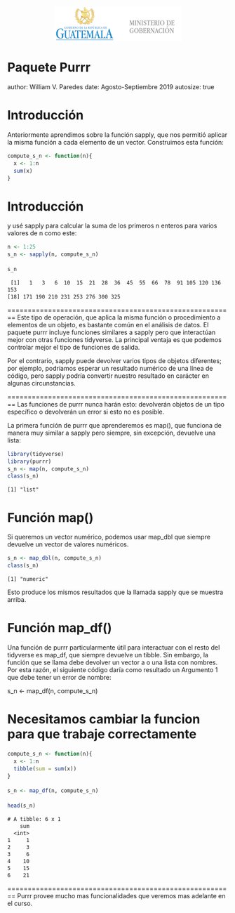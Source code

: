 <p align="center">
<img src="logomingob2018.png">
</p>

Paquete Purrr
========================================================
author: William V. Paredes
date: Agosto-Septiembre 2019
autosize: true

Introducción
========================================================
Anteriormente aprendimos sobre la función sapply, que nos permitió aplicar la misma función a cada elemento de un vector. Construimos esta función:


```r
compute_s_n <- function(n){
  x <- 1:n
  sum(x)
}
```


Introducción
========================================================
y usé sapply para calcular la suma de los primeros n enteros para varios valores de n como este:

```r
n <- 1:25
s_n <- sapply(n, compute_s_n)

s_n
```

```
 [1]   1   3   6  10  15  21  28  36  45  55  66  78  91 105 120 136 153
[18] 171 190 210 231 253 276 300 325
```


========================================================
Este tipo de operación, que aplica la misma función o procedimiento a elementos de un objeto, es bastante común en el análisis de datos. El paquete purrr incluye funciones similares a sapply pero que interactúan mejor con otras funciones tidyverse. La principal ventaja es que podemos controlar mejor el tipo de funciones de salida. 

Por el contrario, sapply puede devolver varios tipos de objetos diferentes; por ejemplo, podríamos esperar un resultado numérico de una línea de código, pero sapply podría convertir nuestro resultado en carácter en algunas circunstancias. 



========================================================
Las funciones de purrr nunca harán esto: devolverán objetos de un tipo específico o devolverán un error si esto no es posible.

La primera función de purrr que aprenderemos es map(), que funciona de manera muy similar a sapply pero siempre, sin excepción, devuelve una lista:


```r
library(tidyverse)
library(purrr)
s_n <- map(n, compute_s_n)
class(s_n)
```

```
[1] "list"
```

Función map()
========================================================
Si queremos un vector numérico, podemos usar map_dbl que siempre devuelve un vector de valores numéricos.

```r
s_n <- map_dbl(n, compute_s_n)
class(s_n)
```

```
[1] "numeric"
```

Esto produce los mismos resultados que la llamada sapply que se muestra arriba.


Función map_df()
========================================================
Una función de purrr particularmente útil para interactuar con el resto del tidyverse es map_df, que siempre devuelve un tibble. Sin embargo, la función que se llama debe devolver un vector a o una lista con nombres. Por esta razón, el siguiente código daría como resultado un Argumento 1 que debe tener un error de nombre:


s_n <- map_df(n, compute_s_n)


Necesitamos cambiar la funcion para que trabaje correctamente
========================================================

```r
compute_s_n <- function(n){
  x <- 1:n
  tibble(sum = sum(x))
}

s_n <- map_df(n, compute_s_n)

head(s_n)
```

```
# A tibble: 6 x 1
    sum
  <int>
1     1
2     3
3     6
4    10
5    15
6    21
```


========================================================
Purrr provee mucho mas funcionalidades que veremos mas adelante en el curso.



